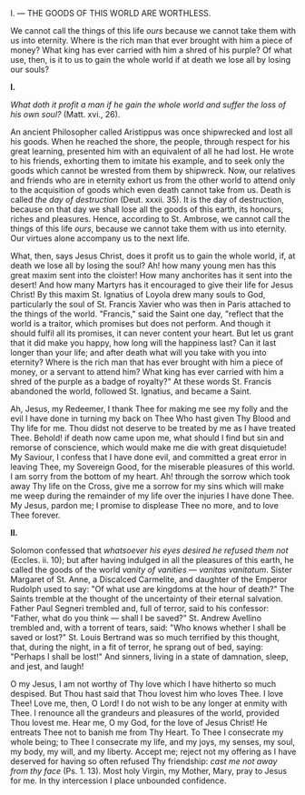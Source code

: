 
I. — THE GOODS OF THIS WORLD ARE WORTHLESS.

We cannot call the things of this life *ours* because we cannot take them with us into eternity. Where is the rich man that ever brought with him a piece of money? What king has ever carried with him a shred of his purple? Of what use, then, is it to us to gain the whole world if at death we lose all by losing our souls?

**I\.**

*What doth it profit a man if he gain the whole world and suffer the loss of his own soul?* (Matt. xvi., 26).

An ancient Philosopher called Aristippus was once shipwrecked and lost all his goods. When he reached the shore, the people, through respect for his great learning, presented him with an equivalent of all he had lost. He wrote to his friends, exhorting them to imitate his example, and to seek only the goods which cannot be wrested from them by shipwreck. Now, our relatives and friends who are in eternity exhort us from the other world to attend only to the acquisition of goods which even death cannot take from us. Death is called *the day of destruction* (Deut. xxxii. 35). It is the day of destruction, because on that day we shall lose all the goods of this earth, its honours, riches and pleasures. Hence, according to St. Ambrose, we cannot call the things of this life *ours*, because we cannot take them with us into eternity. Our virtues alone accompany us to the next life.

What, then, says Jesus Christ, does it profit us to gain the whole world, if, at death we lose all by losing the soul? Ah! how many young men has this great maxim sent into the cloister! How many anchorites has it sent into the desert! And how many Martyrs has it encouraged to give their life for Jesus Christ! By this maxim St. Ignatius of Loyola drew many souls to God, particularly the soul of St. Francis Xavier who was then in Paris attached to the things of the world. \"Francis,\" said the Saint one day, \"reflect that the world is a traitor, which promises but does not perform. And though it should fulfil all its promises, it can never content your heart. But let us grant that it did make you happy, how long will the happiness last? Can it last longer than your life; and after death what will you take with you into eternity? Where is the rich man that has ever brought with him a piece of money, or a servant to attend him? What king has ever carried with him a shred of the purple as a badge of royalty?\" At these words St. Francis abandoned the world, followed St. Ignatius, and became a Saint.

Ah, Jesus, my Redeemer, I thank Thee for making me see my folly and the evil I have done in turning my back on Thee Who hast given Thy Blood and Thy life for me. Thou didst not deserve to be treated by me as I have treated Thee. Behold! if death now came upon me, what should I find but sin and remorse of conscience, which would make me die with great disquietude! My Saviour, I confess that I have done evil, and committed a great error in leaving Thee, my Sovereign Good, for the miserable pleasures of this world. I am sorry from the bottom of my heart. Ah! through the sorrow which took away Thy life on the Cross, give me a sorrow for my sins which will make me weep during the remainder of my life over the injuries I have done Thee. My Jesus, pardon me; I promise to displease Thee no more, and to love Thee forever.

**II\.**

Solomon confessed that *whatsoever his eyes desired he refused them not* (Eccles. ii. 10); but after having indulged in all the pleasures of this earth, he called the goods of the world *vanity of vanities — vanitas vanitatum*. Sister Margaret of St. Anne, a Discalced Carmelite, and daughter of the Emperor Rudolph used to say: \"Of what use are kingdoms at the hour of death?\" The Saints tremble at the thought of the uncertainty of their eternal salvation. Father Paul Segneri trembled and, full of terror, said to his confessor: \"Father, what do you think — shall I be saved?\" St. Andrew Avellino trembled and, with a torrent of tears, said: \"Who knows whether I shall be saved or lost?\" St. Louis Bertrand was so much terrified by this thought, that, during the night, in a fit of terror, he sprang out of bed, saying: \"Perhaps I shall be lost!\" And sinners, living in a state of damnation, sleep, and jest, and laugh!

O my Jesus, I am not worthy of Thy love which I have hitherto so much despised. But Thou hast said that Thou lovest him who loves Thee. I love Thee! Love me, then, O Lord! I do not wish to be any longer at enmity with Thee. I renounce all the grandeurs and pleasures of the world, provided Thou lovest me. Hear me, O my God, for the love of Jesus Christ! He entreats Thee not to banish me from Thy Heart. To Thee I consecrate my whole being; to Thee I consecrate my life, and my joys, my senses, my soul, my body, my will, and my liberty. Accept me; reject not my offering as I have deserved for having so often refused Thy friendship: *cast me not away from thy face* (Ps. 1. 13). Most holy Virgin, my Mother, Mary, pray to Jesus for me. In thy intercession I place unbounded confidence.

